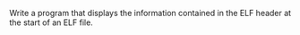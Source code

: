 Write a program that displays the information contained in the ELF header at the start of an ELF file.
